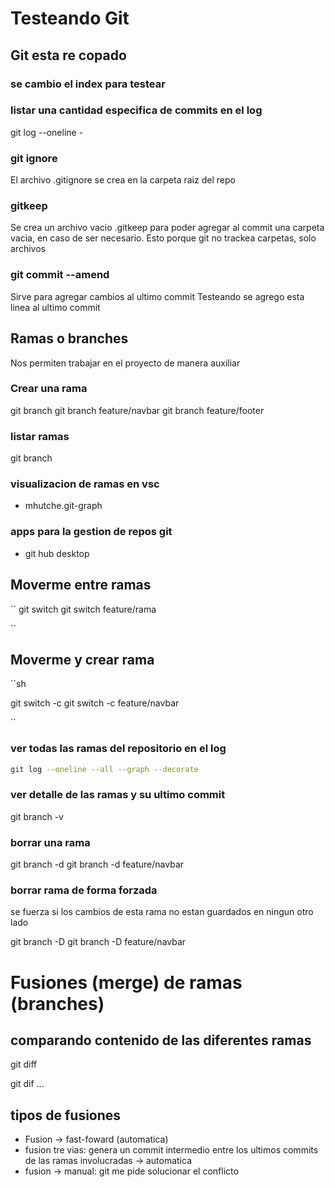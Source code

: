 # Testeando Git
## Git esta re copado

### se cambio el index para testear

### listar una cantidad especifica de commits en el log

git log --oneline - <cantidad>

### git ignore

El archivo .gitignore se crea en la carpeta raiz del repo

### gitkeep
Se crea un archivo vacio .gitkeep para poder agregar al commit una carpeta vacia, en caso de ser necesario. Esto porque git no trackea carpetas, solo archivos


### git commit --amend
Sirve para agregar cambios al ultimo commit
Testeando se agrego esta linea al ultimo commit



## Ramas o branches
Nos permiten trabajar en el proyecto de manera auxiliar

### Crear una rama

git branch <nombre-rama>
git branch feature/navbar
git branch feature/footer


### listar ramas
git branch

### visualizacion de ramas en vsc
* mhutche.git-graph

### apps para la gestion de repos git

* git hub desktop



## Moverme entre ramas

``
git switch <nombre-rama>
git switch feature/rama

``
## Moverme y crear rama

``sh

git switch -c <nombre-rama>
git switch -c feature/navbar

``

### ver todas las ramas del repositorio en el log

```sh
git log --oneline --all --graph --decorate

```

### ver detalle de las ramas y su ultimo commit

git branch -v

### borrar una rama

git branch -d <nombre-rama>
git branch -d feature/navbar

### borrar rama de forma forzada

se fuerza si los cambios de esta rama no estan guardados en ningun otro lado


git branch -D <nombre-rama>
git branch -D feature/navbar


# Fusiones (merge) de ramas (branches)

## comparando contenido de las diferentes ramas

git diff <nombre-rama-a-comparar>

git dif <nombre-rama-1> ... <nombre-rama-n>

## tipos de fusiones

* Fusion -> fast-foward (automatica)
* fusion tre vias: genera un commit intermedio entre los ultimos commits de las ramas involucradas -> automatica
* fusion -> manual: git me pide solucionar el conflicto